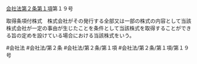 [会社法第２条第１項](会社法＿＿＿＿第２条第１項)第１９号

取得条項付株式　株式会社がその発行する全部又は一部の株式の内容として当該株式会社が一定の事由が生じたことを条件として当該株式を取得することができる旨の定めを設けている場合における当該株式をいう。


#会社法
#会社法/第２条
#会社法/第２条/第１項
#会社法/第２条/第１項/第１９号
